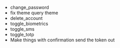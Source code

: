 * change_password
* fix theme query theme
* delete_account
* toggle_biometrics
* toggle_sms
* toggle_totp
* Make things with confirmation send the token out
